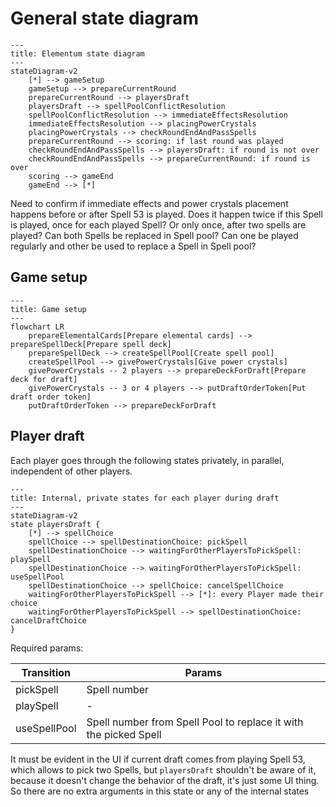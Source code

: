# General state diagram

```mermaid
---
title: Elementum state diagram
---
stateDiagram-v2
    [*] --> gameSetup
    gameSetup --> prepareCurrentRound
    prepareCurrentRound --> playersDraft
    playersDraft --> spellPoolConflictResolution
    spellPoolConflictResolution --> immediateEffectsResolution
    immediateEffectsResolution --> placingPowerCrystals
    placingPowerCrystals --> checkRoundEndAndPassSpells
    prepareCurrentRound --> scoring: if last round was played
    checkRoundEndAndPassSpells --> playersDraft: if round is not over
    checkRoundEndAndPassSpells --> prepareCurrentRound: if round is over
    scoring --> gameEnd
    gameEnd --> [*]
```

Need to confirm if immediate effects and power crystals placement happens before or after Spell 53 is played. Does it happen twice if this Spell is played, once for each played Spell? Or only once, after two spells are played? Can both Spells be replaced in Spell pool? Can one be played regularly and other be used to replace a Spell in Spell pool?

## Game setup

```mermaid
---
title: Game setup
---
flowchart LR
    prepareElementalCards[Prepare elemental cards] --> prepareSpellDeck[Prepare spell deck]
    prepareSpellDeck --> createSpellPool[Create spell pool]
    createSpellPool --> givePowerCrystals[Give power crystals]
    givePowerCrystals -- 2 players --> prepareDeckForDraft[Prepare deck for draft]
    givePowerCrystals -- 3 or 4 players --> putDraftOrderToken[Put draft order token]
    putDraftOrderToken --> prepareDeckForDraft
```

## Player draft

Each player goes through the following states privately, in parallel, independent of other players.

```mermaid
---
title: Internal, private states for each player during draft
---
stateDiagram-v2
state playersDraft {
    [*] --> spellChoice
    spellChoice --> spellDestinationChoice: pickSpell
    spellDestinationChoice --> waitingForOtherPlayersToPickSpell: playSpell
    spellDestinationChoice --> waitingForOtherPlayersToPickSpell: useSpellPool
    spellDestinationChoice --> spellChoice: cancelSpellChoice
    waitingForOtherPlayersToPickSpell --> [*]: every Player made their choice
    waitingForOtherPlayersToPickSpell --> spellDestinationChoice: cancelDraftChoice
}
```

Required params:

| Transition   | Params                                                           |
| ------------ | ---------------------------------------------------------------- |
| pickSpell    | Spell number                                                     |
| playSpell    | -                                                                |
| useSpellPool | Spell number from Spell Pool to replace it with the picked Spell |

It must be evident in the UI if current draft comes from playing Spell 53, which allows to pick two Spells, but `playersDraft` shouldn't be aware of it, because it doesn't change the behavior of the draft, it's just some UI thing. So there are no extra arguments in this state or any of the internal states
